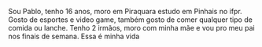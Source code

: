 Sou Pablo, tenho 16 anos, moro em Piraquara  estudo em Pinhais no ifpr.
Gosto de esportes e video game, também gosto de comer qualquer tipo de comida ou lanche.
Tenho 2 irmãos, moro com minha mãe e vou pro meu pai nos finais de semana.
Essa é minha vida
